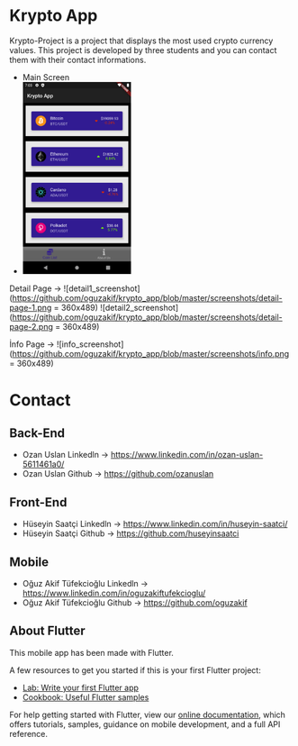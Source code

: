 # Krypto App

Krypto-Project is a project that displays the most used crypto currency values.
This project is developed by three students and you can contact them with their contact informations.

* Main Screen 
* <img src="https://github.com/oguzakif/krypto_app/blob/master/screenshots/main-screen.png" alt="main_screenshot" width="40%"/>

Detail Page -> ![detail1_screenshot](https://github.com/oguzakif/krypto_app/blob/master/screenshots/detail-page-1.png = 360x489)
               ![detail2_screenshot](https://github.com/oguzakif/krypto_app/blob/master/screenshots/detail-page-2.png = 360x489)

İnfo Page -> ![info_screenshot](https://github.com/oguzakif/krypto_app/blob/master/screenshots/info.png = 360x489)



# Contact

## Back-End
* Ozan Uslan Linkedln -> https://www.linkedin.com/in/ozan-uslan-5611461a0/
* Ozan Uslan Github -> https://github.com/ozanuslan

## Front-End
* Hüseyin Saatçi Linkedln -> https://www.linkedin.com/in/huseyin-saatci/
* Hüseyin Saatçi Github -> https://github.com/huseyinsaatci

## Mobile 
* Oğuz Akif Tüfekcioğlu Linkedln -> https://www.linkedin.com/in/oguzakiftufekcioglu/
* Oğuz Akif Tüfekcioğlu Github -> https://github.com/oguzakif



## About Flutter

This mobile app has been made with Flutter.

A few resources to get you started if this is your first Flutter project:

- [Lab: Write your first Flutter app](https://flutter.dev/docs/get-started/codelab)
- [Cookbook: Useful Flutter samples](https://flutter.dev/docs/cookbook)

For help getting started with Flutter, view our
[online documentation](https://flutter.dev/docs), which offers tutorials,
samples, guidance on mobile development, and a full API reference.
